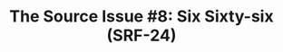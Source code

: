 ---
ee_id: '4215'
site: '1'
type: '2'
url: 2013-134-the-source-issue-8-six-sixty-six
title: 'The Source Issue #8: Six Sixty-six (SRF-24)'
year: '2015'
display_year: '2015'
medium: Zine
dims:
pitch: Source code for my infinate compression experiment (2004) as an archival zine.
  Def collect dem all!±±±
ps:
live_url:
related: "[13] [2004-004-iron-maidens-number-of-the-beast-compressed-over-and-over]
  2004-004 Iron Maidens “The Number of the Beast” compressed over and over as an mp3
  666 times"
youtube:
related_code: https://github.com/coryarcangel/666
imgs: source-666-2013-134-detail-01-database-ih.jpg
subheading:
download: the-source-six-sixty-six-2013-134-digital-master-ih.pdf
add_credit:
add_credits:
commission: Creative Capital
layout: things-i-made
---
